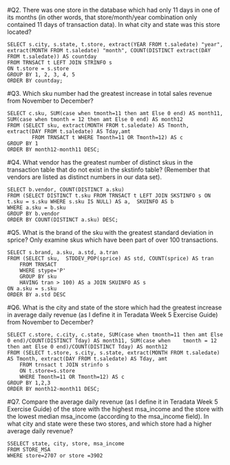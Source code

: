 
#Q2. There was one store in the database which had only 11 days in one of its months (in other words, that store/month/year combination only contained 11 days of transaction data). In what city and state was this store located?
  
	SELECT s.city, s.state, t.store, extract(YEAR FROM t.saledate) "year", 
	extract(MONTH FROM t.saledate) "month", COUNT(DISTINCT extract(DAY FROM t.saledate)) AS countday
	FROM TRNSACT t LEFT JOIN STRINFO s
	ON t.store = s.store
	GROUP BY 1, 2, 3, 4, 5
	ORDER BY countday;
	

#Q3. Which sku number had the greatest increase in total sales revenue from November to December?
  
	SELECT c.sku, SUM(case when tmonth=11 then amt Else 0 end) AS month11, SUM(case when tmonth = 12 then amt Else 0 end) AS month12
	FROM (SELECT sku, extract(MONTH FROM t.saledate) AS Tmonth, extract(DAY FROM t.saledate) AS Tday,amt 
			FROM TRNSACT t WHERE Tmonth=11 OR Tmonth=12) AS c 
	GROUP BY 1
	ORDER BY month12-month11 DESC;
	

#Q4. What vendor has the greatest number of distinct skus in the transaction table that do not exist in the skstinfo table? (Remember that vendors are listed as distinct numbers in our data set).

	SELECT b.vendor, COUNT(DISTINCT a.sku)
	FROM (SELECT DISTINCT t.sku FROM TRNSACT t LEFT JOIN SKSTINFO s ON t.sku = s.sku WHERE s.sku IS NULL) AS a,  SKUINFO AS b
	WHERE a.sku = b.sku
	GROUP BY b.vendor
	ORDER BY COUNT(DISTINCT a.sku) DESC;


#Q5. What is the brand of the sku with the greatest standard deviation in sprice? Only examine skus which have been part of over 100 transactions.

	SELECT s.brand, a.sku, a.std, a.tran
	FROM (SELECT sku,  STDDEV_POP(sprice) AS std, COUNT(sprice) AS tran
		FROM TRNSACT
		WHERE stype='P'
		GROUP BY sku 
		HAVING tran > 100) AS a JOIN SKUINFO AS s
	ON a.sku = s.sku
	ORDER BY a.std DESC
	

#Q6. What is the city and state of the store which had the greatest increase in average daily revenue (as I define it in Teradata Week 5 Exercise Guide) from November to December?

	SELECT c.store, c.city, c.state, SUM(case when tmonth=11 then amt Else 0 end)/COUNT(DISTINCT Tday) AS month11, SUM(case when 	tmonth = 12 then amt Else 0 end)/COUNT(DISTINCT Tday) AS month12
	FROM (SELECT t.store, s.city, s.state, extract(MONTH FROM t.saledate) AS Tmonth, extract(DAY FROM t.saledate) AS Tday, amt
		FROM trnsact t JOIN strinfo s 
		ON t.store=s.store
		WHERE Tmonth=11 OR Tmonth=12) AS c
	GROUP BY 1,2,3
	ORDER BY month12-month11 DESC;



#Q7. Compare the average daily revenue (as I define it in Teradata Week 5 Exercise Guide) of the store with the highest msa_income and the store with the lowest median msa_income (according to the msa_income field). In what city and state were these two stores, and which store had a higher average daily revenue?

	SSELECT state, city, store, msa_income
	FROM STORE_MSA
	WHERE store=2707 or store =3902
	
	
	
	
